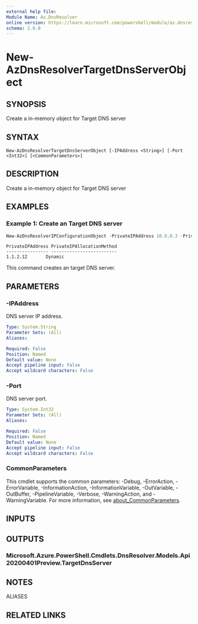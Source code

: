 ```yaml
---
external help file:
Module Name: Az.DnsResolver
online version: https://learn.microsoft.com/powershell/module/az.dnsresolver/new-azdnsresolvertargetdnsserverobject
schema: 2.0.0
---
```


# New-AzDnsResolverTargetDnsServerObject

## SYNOPSIS
Create a in-memory object for Target DNS server

## SYNTAX

```
New-AzDnsResolverTargetDnsServerObject [-IPAddress <String>] [-Port <Int32>] [<CommonParameters>]
```

## DESCRIPTION
Create a in-memory object for Target DNS server

## EXAMPLES

### Example 1: Create an Target DNS server
```powershell
New-AzDnsResolverIPConfigurationObject -PrivateIPAddress 10.0.0.3 -PrivateIPAllocationMethod Dynamic -SubnetId /subscriptions/ea40042d-63d8-4d02-9261-fb31450e6c67/resourceGroups/sampleRG/providers/Microsoft.Network/virtualNetworks/vnet-hub/subnets/test-subnet
```

```output
PrivateIPAddress PrivateIPAllocationMethod
---------------- -------------------------
1.1.2.12       Dynamic
```

This command creates an target DNS server.

## PARAMETERS

### -IPAddress
DNS server IP address.

```yaml
Type: System.String
Parameter Sets: (All)
Aliases:

Required: False
Position: Named
Default value: None
Accept pipeline input: False
Accept wildcard characters: False
```

### -Port
DNS server port.

```yaml
Type: System.Int32
Parameter Sets: (All)
Aliases:

Required: False
Position: Named
Default value: None
Accept pipeline input: False
Accept wildcard characters: False
```

### CommonParameters
This cmdlet supports the common parameters: -Debug, -ErrorAction, -ErrorVariable, -InformationAction, -InformationVariable, -OutVariable, -OutBuffer, -PipelineVariable, -Verbose, -WarningAction, and -WarningVariable. For more information, see [about_CommonParameters](http://go.microsoft.com/fwlink/?LinkID=113216).

## INPUTS

## OUTPUTS

### Microsoft.Azure.PowerShell.Cmdlets.DnsResolver.Models.Api20200401Preview.TargetDnsServer

## NOTES

ALIASES

## RELATED LINKS

